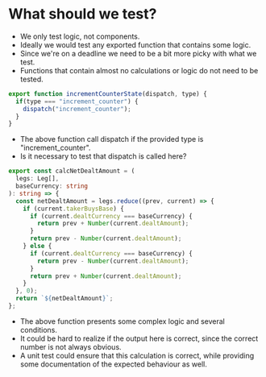 # What should we test? #

- We only test logic, not components.
- Ideally we would test any exported function that contains some logic.
- Since we're on a deadline we need to be a bit more picky with what we test.
- Functions that contain almost no calculations or logic do not need to be tested.

```javascript
export function incrementCounterState(dispatch, type) {
  if(type === "increment_counter") {
    dispatch("increment_counter");
  }
}
```

- The above function call dispatch if the provided type is "increment_counter".
- Is it necessary to test that dispatch is called here?

```typescript
export const calcNetDealtAmount = (
  legs: Leg[],
  baseCurrency: string
): string => {
  const netDealtAmount = legs.reduce((prev, current) => {
    if (current.takerBuysBase) {
      if (current.dealtCurrency === baseCurrency) {
        return prev + Number(current.dealtAmount);
      }
      return prev - Number(current.dealtAmount);
    } else {
      if (current.dealtCurrency === baseCurrency) {
        return prev - Number(current.dealtAmount);
      }
      return prev + Number(current.dealtAmount);
    }
  }, 0);
  return `${netDealtAmount}`;
};
```

- The above function presents some complex logic and several conditions.
- It could be hard to realize if the output here is correct, since the correct number is not always obvious.
- A unit test could ensure that this calculation is correct, while providing some documentation of the expected behaviour as well.

